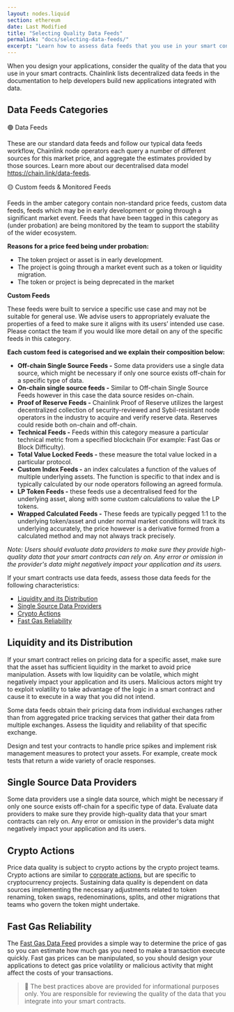 ```yaml
---
layout: nodes.liquid
section: ethereum
date: Last Modified
title: "Selecting Quality Data Feeds"
permalink: "docs/selecting-data-feeds/"
excerpt: "Learn how to assess data feeds that you use in your smart contracts."
---
```


When you design your applications, consider the quality of the data that you use in your smart contracts. Chainlink lists decentralized data feeds in the documentation to help developers build new applications integrated with data.

## Data Feeds Categories
🟢 Data Feeds 

These are our standard data feeds and follow our typical data feeds workflow, Chainlink node operators each query a number of different sources for this market price, and aggregate the estimates provided by those sources. Learn more about our decentralised data model https://chain.link/data-feeds. 

🟡 Custom feeds & Monitored Feeds 

Feeds in the amber category contain non-standard price feeds, custom data feeds, feeds which may be in early development or going through a significant market event. Feeds that have been tagged in this category as (under probation) are being monitored by the team to support the stability of the wider ecosystem.

**Reasons for a price feed being under probation:**

- The token project or asset is in early development.
- The project is going through a market event such as a token or liquidity migration.
- The token or project is being deprecated in the market

**Custom Feeds**

These feeds were built to service a specific use case and may not be suitable for general use. 
We advise users to appropriately evaluate the properties of a feed to make sure it aligns with its users’ intended use case.
Please contact the team if you would like more detail on any of the specific feeds in this category.

**Each custom feed is categorised and we explain their composition below:**

- **Off-chain Single Source Feeds -** Some data providers use a single data source, which might be necessary if only one source exists off-chain for a specific type of data.
- **On-chain single source feeds -** Similar to Off-chain Single Source Feeds however in this case the data source resides on-chain.
- **Proof of Reserve Feeds -** Chainlink Proof of Reserve utilizes the largest decentralized collection of security-reviewed and Sybil-resistant node operators in the industry to acquire and verify reserve data. Reserves could reside both on-chain and off-chain.
- **Technical Feeds -** Feeds within this category measure a particular technical metric from a specified blockchain (For example: Fast Gas or Block Difficulty).
- **Total Value Locked Feeds -** these measure the total value locked in a particular protocol.
- **Custom Index Feeds -** an index calculates a function of the values of multiple underlying assets. The function is specific to that index and is typically calculated by our node operators following an agreed formula.
- **LP Token Feeds -** these feeds use a decentralised feed for the underlying asset, along with some custom calculations to value the LP tokens.
- **Wrapped Calculated Feeds -** These feeds are typically pegged 1:1  to the underlying token/asset and under normal market conditions will track its underlying accurately, the price however is a derivative formed from a calculated method and may not always track precisely.

*Note: Users should evaluate data providers to make sure they provide high-quality data that your smart contracts can rely on. Any error or omission in the provider's data might negatively impact your application and its users.*

If your smart contracts use data feeds, assess those data feeds for the following characteristics:

- [Liquidity and its Distribution](#liquidity-and-its-distribution)
- [Single Source Data Providers](#single-source-data-providers)
- [Crypto Actions](#crypto-actions)
- [Fast Gas Reliability](#fast-gas-reliability)

## Liquidity and its Distribution

If your smart contract relies on pricing data for a specific asset, make sure that the asset has sufficient liquidity in the market to avoid price manipulation. Assets with low liquidity can be volatile, which might negatively impact your application and its users. Malicious actors might try to exploit volatility to take advantage of the logic in a smart contract and cause it to execute in a way that you did not intend.

Some data feeds obtain their pricing data from individual exchanges rather than from aggregated price tracking services that gather their data from multiple exchanges. Assess the liquidity and reliability of that specific exchange.

Design and test your contracts to handle price spikes and implement risk management measures to protect your assets. For example, create mock tests that return a wide variety of oracle responses.

## Single Source Data Providers

Some data providers use a single data source, which might be necessary if only one source exists off-chain for a specific type of data. Evaluate data providers to make sure they provide high-quality data that your smart contracts can rely on. Any error or omission in the provider's data might negatively impact your application and its users.

## Crypto Actions

Price data quality is subject to crypto actions by the crypto project teams. Crypto actions are similar to [corporate actions](https://en.wikipedia.org/wiki/Corporate_action), but are specific to cryptocurrency projects. Sustaining data quality is dependent on data sources implementing the necessary adjustments related to token  renaming, token swaps, redenominations, splits, and other migrations that teams who govern the token might undertake.

## Fast Gas Reliability

The [Fast Gas Data Feed](https://data.chain.link/ethereum/mainnet/gas/fast-gas-gwei) provides a simple way to determine the price of gas so you can estimate how much gas you need to make a transaction execute quickly. Fast gas prices can be manipulated, so you should design your applications to detect gas price volatility or malicious activity that might affect the costs of your transactions.


> 📘 The best practices above are provided for informational purposes only. You are responsible for reviewing the quality of the data that you integrate into your smart contracts.
